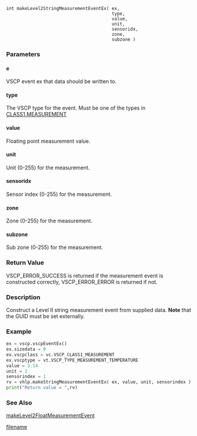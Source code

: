 

```clike
int makeLevel2StringMeasurementEventEx( ex, 
                                        type,
                                        value,
                                        unit,
                                        sensoridx,
                                        zone,
                                        subzone )
```

### Parameters

#### e
VSCP event ex that data should be written to.

#### type
The VSCP type for the event. Must be one of the types in [CLASS1.MEASUREMENT](https://grodansparadis.gitbooks.io/the-vscp-specification/class1.measurement.html)

#### value
Floating point measurement value.

#### unit
Unit (0-255) for the measurement.

#### sensoridx
Sensor index (0-255) for the measurement.

#### zone
Zone (0-255) for the measurement.

#### subzone
Sub zone (0-255) for the measurement. 

### Return Value
VSCP_ERROR_SUCCESS is returned if the measurement event is constructed correctly, VSCP_ERROR_ERROR is returned if not. 

### Description
Construct a Level II string measurement event from supplied data. **Note** that the GUID must be set externally. 

### Example

```python
ex = vscp.vscpEventEx()
ex.sizedata = 0
ex.vscpclass = vc.VSCP_CLASS1_MEASUREMENT
ex.vscptype = vt.VSCP_TYPE_MEASUREMENT_TEMPERATURE
value = 3.14
unit = 2
sensorindex = 1
rv = vhlp.makeStringMeasurementEventEx( ex, value, unit, sensorindex )
print("Return value = ",rv)
```

### See Also
[makeLevel2FloatMeasurementEvent](makelevel2floatmeasurementevent.md)



[filename](./bottom_copyright.md ':include')